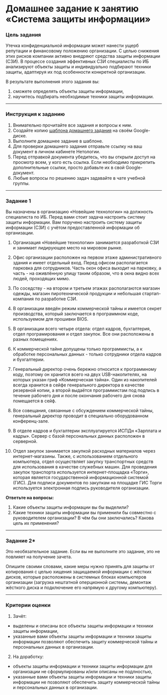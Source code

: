 # Домашнее задание к занятию «Система защиты информации»

### Цель задания

Утечка конфиденциальной информации может нанести ущерб репутации и финансовому положению организации. С целью снижения этих рисков компании активно внедряют средства защиты информации (СЗИ). В процессе создания эффективных СЗИ специалисты по ИБ анализируют объекты защиты и индивидуально подбирают техники защиты, адаптируя их под особенности конкретной организации.

В результате выполнения этого задания вы:

1. сможете определять объекты защиты информации,
2. научитесь подбирать необходимые техники защиты информации.

------

### Инструкция к заданию

1. Внимательно прочитайте все задания и вопросы к ним.
2. Создайте копию [шаблона домашнего задания](https://docs.google.com/document/d/1jnLtKtvtUnhzX2Yu1hVc62bDb_MqdXyON0PyTMwOJyQ/copy) на своём Google-диске.
3. Выполните домашнее задание в шаблоне.
4. Для проверки домашнего задания отправьте ссылку на ваш документ в личном кабинете Нетологии.
5. Перед отправкой документа убедитесь, что вы открыли доступ на просмотр всем, у кого есть ссылка. Если необходимо прикрепить дополнительные ссылки, просто добавьте их в свой Google-документ.
6. Любые вопросы по решению задач задавайте в чате учебной группы.

------

### Задание 1

Вы назначены в организацию «Новейшие технологии» на должность специалиста по ИБ. Перед вами стоит задача настроить систему защиты информации. Вам поручено настроить систему защиты информации (СЗИ) с учётом предоставленной информации об организации.

1. Организация «Новейшие технологии» занимается разработкой СЗИ и занимает лидирующее место на мировом рынке.

2. Офис организации расположен на первом этаже административного здания и имеет отдельный вход. Перед офисом располагается парковка для сотрудников. Часть окон офиса выходит на парковку, а часть - на оживлённую улицу таким образом, что в окна видно всех людей, проходящих мимо.

3. По соседству - на втором и третьем этажах располагаются магазин одежды, магазин пиротехнической продукции и небольшая стартап-компания по разработке СЗИ.

4. В организации введён режим коммерческой тайны и имеется секрет производства, который заключается в программном коде, используемом для прошивки BIOS.

5. В организации всего четыре отдела: отдел кадров, бухгалтерия, отдел програмирования и отдел закупок. Все они расположены в разных помещениях.

6. К коммерческой тайне допущены только программисты, а к обработке персональных данных - только сотрудники отдела кадров и бухгалтерии.

7. Генеральный директор очень бережно относится к программному коду, поэтому он хранится всего на двух USB-накопителях, на которых указан гриф «Коммерческая тайна». Один из накопителей всегда хранится в сейфе генерального директора в качестве резервной копии, а второй выдаётся программистам под подпись в течение рабочего дня и после окончания рабочего дня снова помещается в сейф.

8. Все совещания, связанные с обсуждением коммерческой тайны, генеральный директор проводит в специально оборудованном конференц-зале.

9. В отделе кадров и бухгалтерии эксплуатируется ИСПДн «Зарплата и кадры». Сервер с базой персональных данных расположен в серверной.

10. Отдел закупок занимается закупкой расходных материалов через интернет-магазины. Также, с использованием отдельного компьютера, отдел осуществляет закупку транспортных средств для использования в качестве служебных машин. Для проведения закупок транспорта используется интернет-площадка «Торги», которая является государственной информационной системой (ГИС). Для подписи документов по закупкам на площадке ГИС Торги используется электронная подпись руководителя организации.

**Ответьте на вопросы:**

1. Какие объекты защиты информации вы бы выделили?
2. Какие техники защиты информации вы применили бы совместно с руководителем организации? В чём бы они заключались? Какова цель их применения?

------

### Задание 2*

Это необязательное задание. Если вы не выполните это задание, это не повлияет на получение зачета.

Опишите своими словами, какие меры нужно принять для защиты от копирования с целью хищения защищаемой информации с жёстких дисков, которые расположены в системных блоках компьютеров организации (загрузка нештатной оперционной системы, демонтаж жёсткого диска и подключение его напрямую к другому компьютеру).

------

### Критерии оценки

1. Зачёт:
- выделены и описаны все объекты защиты информации и техники защиты информации, 
- указанные вами объекты защиты информации и техники защиты информации позволяют обеспечить защиту коммерческой тайны и персональных данных в организации.

2. На доработку:
- объекты защиты информации и техники защиты информации для организации не сформулированы и/или описаны не подлностью, 
- указанные вами объекты защиты информации и техники защиты информации не позволяют обеспечить защиту коммерческой тайны и персональных данных в организации.
